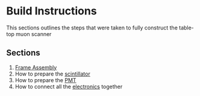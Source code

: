 # Build Instructions
This sections outlines the steps that were taken to fully construct the table-top muon scanner

## Sections
1. [Frame Assembly](FrameAssembly.md)
2. How to prepare the [scintillator](Scintillator.md)
3. How to prepare the [PMT](PMT.md)
4. How to connect all the [electronics](Electronics.md) together
